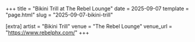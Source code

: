 +++
title = "Bikini Trill at The Rebel Lounge"
date = 2025-09-07
template = "page.html"
slug = "2025-09-07-bikini-trill"

[extra]
artist = "Bikini Trill"
venue = "The Rebel Lounge"
venue_url = "https://www.rebelphx.com/"
+++
